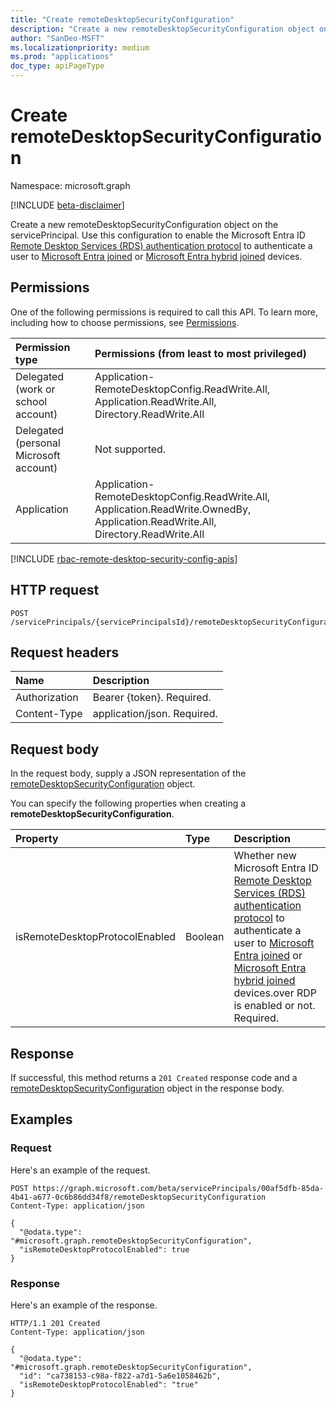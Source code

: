 ```yaml
---
title: "Create remoteDesktopSecurityConfiguration"
description: "Create a new remoteDesktopSecurityConfiguration object on the servicePrincipal."
author: "SanDeo-MSFT"
ms.localizationpriority: medium
ms.prod: "applications"
doc_type: apiPageType
---
```


# Create remoteDesktopSecurityConfiguration
Namespace: microsoft.graph

[!INCLUDE [beta-disclaimer](../../includes/beta-disclaimer.md)]

Create a new remoteDesktopSecurityConfiguration object on the servicePrincipal. Use this configuration to enable the Microsoft Entra ID [Remote Desktop Services (RDS) authentication protocol](/openspecs/windows_protocols/ms-rdpbcgr/dc43f040-d75d-49a9-90c6-0c9999281136) to authenticate a user to [Microsoft Entra joined](/azure/active-directory/devices/concept-directory-join) or [Microsoft Entra hybrid joined](/azure/active-directory/devices/concept-hybrid-join) devices.

## Permissions
One of the following permissions is required to call this API. To learn more, including how to choose permissions, see [Permissions](/graph/permissions-reference).

|Permission type|Permissions (from least to most privileged)|
|:---|:---|
|Delegated (work or school account) | Application-RemoteDesktopConfig.ReadWrite.All, Application.ReadWrite.All, Directory.ReadWrite.All |
|Delegated (personal Microsoft account) | Not supported. |
|Application | Application-RemoteDesktopConfig.ReadWrite.All, Application.ReadWrite.OwnedBy, Application.ReadWrite.All, Directory.ReadWrite.All |

[!INCLUDE [rbac-remote-desktop-security-config-apis](../includes/rbac-for-apis/rbac-remote-desktop-security-config-apis.md)]

## HTTP request

<!-- {
  "blockType": "ignored"
}
-->
``` http
POST /servicePrincipals/{servicePrincipalsId}/remoteDesktopSecurityConfiguration
```

## Request headers
|Name|Description|
|:---|:---|
|Authorization|Bearer {token}. Required.|
|Content-Type|application/json. Required.|

## Request body
In the request body, supply a JSON representation of the [remoteDesktopSecurityConfiguration](../resources/remotedesktopsecurityconfiguration.md) object.

You can specify the following properties when creating a **remoteDesktopSecurityConfiguration**.

|Property|Type|Description|
|:---|:---|:---|
|isRemoteDesktopProtocolEnabled|Boolean|Whether new Microsoft Entra ID [Remote Desktop Services (RDS) authentication protocol](/openspecs/windows_protocols/ms-rdpbcgr/dc43f040-d75d-49a9-90c6-0c9999281136) to authenticate a user to [Microsoft Entra joined](/azure/active-directory/devices/concept-directory-join) or [Microsoft Entra hybrid joined](/azure/active-directory/devices/concept-hybrid-join) devices.over RDP is enabled or not. Required.|



## Response

If successful, this method returns a `201 Created` response code and a [remoteDesktopSecurityConfiguration](../resources/remotedesktopsecurityconfiguration.md) object in the response body.

## Examples

### Request
Here's an example of the request.
<!-- {
  "blockType": "request",
  "name": "create_remotedesktopsecurityconfiguration_from_"
}
-->
``` http
POST https://graph.microsoft.com/beta/servicePrincipals/00af5dfb-85da-4b41-a677-0c6b86dd34f8/remoteDesktopSecurityConfiguration
Content-Type: application/json

{
  "@odata.type": "#microsoft.graph.remoteDesktopSecurityConfiguration",
  "isRemoteDesktopProtocolEnabled": true
}
```


### Response
Here's an example of the response.
<!-- {
  "blockType": "response",
  "truncated": true,
  "@odata.type": "microsoft.graph.remoteDesktopSecurityConfiguration"
}
-->
``` http
HTTP/1.1 201 Created
Content-Type: application/json

{
  "@odata.type": "#microsoft.graph.remoteDesktopSecurityConfiguration",
  "id": "ca738153-c98a-f822-a7d1-5a6e1058462b",
  "isRemoteDesktopProtocolEnabled": "true"
}
```

